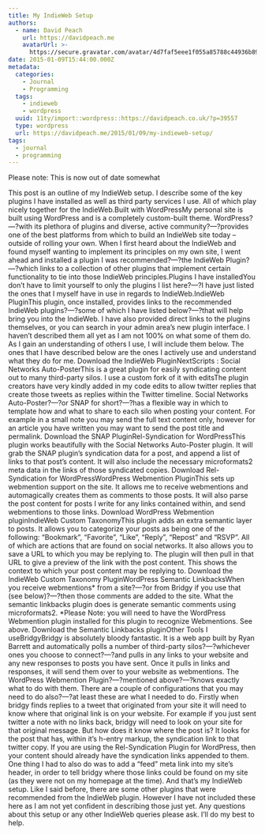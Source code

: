 ```yaml
---
title: My IndieWeb Setup
authors:
  - name: David Peach
    url: https://davidpeach.me
    avatarUrl: >-
      https://secure.gravatar.com/avatar/4d7faf5eee1f055a85788c44936b8995eaab6dfb004e7854ec747ccb272e91ee?s=96&d=mm&r=g
date: 2015-01-09T15:44:00.000Z
metadata:
  categories:
    - Journal
    - Programming
  tags:
    - indieweb
    - wordpress
  uuid: 11ty/import::wordpress::https://davidpeach.co.uk/?p=39557
  type: wordpress
  url: https://davidpeach.me/2015/01/09/my-indieweb-setup/
tags:
  - journal
  - programming
---
```

Please note: This is now out of date somewhat

This post is an outline of my IndieWeb setup. I describe some of the key plugins I have installed as well as third party services I use. All of which play nicely together for the IndieWeb.Built with WordPressMy personal site is built using WordPress and is a completely custom-built theme. WordPress?—?with its plethora of plugins and diverse, active community?—?provides one of the best platforms from which to build an IndieWeb site today – outside of rolling your own. When I first heard about the IndieWeb and found myself wanting to implement its principles on my own site, I went ahead and installed a plugin I was recommended?—?the IndieWeb Plugin?—?which links to a collection of other plugins that implement certain functionality to tie into those IndieWeb principles.Plugins I have installedYou don’t have to limit yourself to only the plugins I list here?—?I have just listed the ones that I myself have in use in regards to IndieWeb.IndieWeb PluginThis plugin, once installed, provides links to the recommended IndieWeb plugins?—?some of which I have listed below?—?that will help bring you into the IndieWeb. I have also provided direct links to the plugins themselves, or you can search in your admin area’s new plugin interface. I haven’t described them all yet as I am not 100% on what some of them do. As I gain an understanding of others I use, I will include them below. The ones that I have described below are the ones I actively use and understand what they do for me. Download the IndieWeb PluginNextScripts : Social Networks Auto-PosterThis is a great plugin for easily syndicating content out to many third-party silos. I use a custom fork of it with editsThe plugin creators have very kindly added in my code edits to allow twitter replies that create those tweets as replies within the Twitter timeline. Social Networks Auto-Poster?—?or SNAP for short?—?has a flexible way in which to template how and what to share to each silo when posting your content. For example in a small note you may send the full text content only, however for an article you have written you may want to send the post title and permalink. Download the SNAP PluginRel-Syndication for WordPressThis plugin works beautifully with the Social Networks Auto-Poster plugin. It will grab the SNAP plugin’s syndication data for a post, and append a list of links to that post’s content. It will also include the necessary microformats2 meta data in the links of those syndicated copies. Download Rel-Syndication for WordPressWordPress Webmention PluginThis sets up webmention support on the site. It allows me to receive webmentions and automagically creates them as comments to those posts. It will also parse the post content for posts I write for any links contained within, and send webmentions to those links. Download WordPress Webmention pluginIndieWeb Custom TaxonomyThis plugin adds an extra semantic layer to posts. It allows you to categorize your posts as being one of the following: “Bookmark”, “Favorite”, “Like”, “Reply”, “Repost” and “RSVP”. All of which are actions that are found on social networks. It also allows you to save a URL to which you may be replying to. The plugin will then pull in that URL to give a preview of the link with the post content. This shows the context to which your post content may be replying to. Download the IndieWeb Custom Taxonomy PluginWordPress Semantic LinkbacksWhen you receive webmentions\* from a site?—?or from Bridgy if you use that (see below)?—?then those comments are added to the site. What the semantic linkbacks plugin does is generate semantic comments using microformats2. \*Please Note: you will need to have the WordPress Webmention plugin installed for this plugin to recognize Webmentions. See above. Download the Semantic Linkbacks pluginOther Tools I useBridgyBridgy is absolutely bloody fantastic. It is a web app built by Ryan Barrett and automatically polls a number of third-party silos?—?whichever ones you choose to connect?—?and pulls in any links to your website and any new responses to posts you have sent. Once it pulls in links and responses, it will send them over to your website as webmentions. The WordPress Webmention Plugin?—?mentioned above?—?knows exactly what to do with them. There are a couple of configurations that you may need to do also?—?at least these are what I needed to do. Firstly when bridgy finds replies to a tweet that originated from your site it will need to know where that original link is on your website. For example if you just sent twitter a note with no links back, bridgy will need to look on your site for that original message. But how does it know where the post is? It looks for the post that has, within it’s h-entry markup, the syndication link to that twitter copy. If you are using the Rel-Syndication Plugin for WordPress, then your content should already have the syndication links appended to them. One thing I had to also do was to add a “feed” meta link into my site’s header, in order to tell bridgy where those links could be found on my site (as they were not on my homepage at the time). And that’s my IndieWeb setup. Like I said before, there are some other plugins that were recommended from the IndieWeb plugin. However I have not included these here as I am not yet confident in describing those just yet. Any questions about this setup or any other IndieWeb queries please ask. I’ll do my best to help.